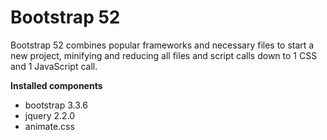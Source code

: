 # Bootstrap 52
Bootstrap 52 combines popular frameworks and necessary files to start a new project, minifying and reducing all files and script calls down to 1 CSS and 1 JavaScript call.

**Installed components**
* bootstrap 3.3.6
* jquery 2.2.0
* animate.css

